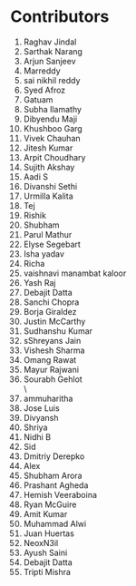 # Contributors

<ol>
  <li>Raghav Jindal</li>
  <li>Sarthak Narang</li>
  <li>Arjun Sanjeev</li>
  <li>Marreddy</li>
  <li>sai nikhil reddy</li>
  <li>Syed Afroz</li>
  <li>Gatuam</li>
  <li>Subha Ilamathy</li>
  <li>Dibyendu Maji</li>
  <li>Khushboo Garg</li>
  <li>Vivek Chauhan</li>
  <li>Jitesh Kumar</li>
  <li>Arpit Choudhary</li>
  <li>Sujith Akshay</li>
  <li>Aadi S</li>
  <li>Divanshi Sethi</li>
  <li>Urmilla Kalita</li>
  <li>Tej</li>
  <li>Rishik</li>
  <li>Shubham</li>
  <li>Parul Mathur</li>
  <li>Elyse Segebart</li>
  <li>Isha yadav </li>
  <li>Richa</li>
  <li>vaishnavi manambat kaloor</li>
  <li>Yash Raj</li>
  <li>Debajit Datta</li>
  <li>Sanchi Chopra</li>
  <li>Borja Giraldez</li>
  <li>Justin McCarthy</li>
  <li>Sudhanshu Kumar</li>
  <li>sShreyans Jain</li>
  <li>Vishesh Sharma</li>
  <li>Omang Rawat</li>
  <li>Mayur Rajwani</li>
  <li>Sourabh Gehlot</li>\
  <li>ammuharitha</li>
  <li>Jose Luis</li>
  <li>Divyansh</li>
  <li>Shriya</li>
  <li>Nidhi B</li>
  <li>Sid</li>
  <li>Dmitriy Derepko</li>
  <li>Alex</li>
  <li>Shubham Arora</li>
  <li>Prashant Agheda</li>
  <li>Hemish Veeraboina</li>
  <li>Ryan McGuire</li>
  <li>Amit Kumar</li>
  <li>Muhammad Alwi</li>
  <li>Juan Huertas</li>
  <li>NeoxN3il</li>
  <li>Ayush Saini</li>
  <li>Debajit Datta</li>
  <li>Tripti Mishra</li>
</ol>
